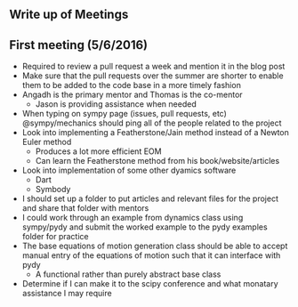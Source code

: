 ## Write up of Meetings

## First meeting (5/6/2016)

- Required to review a pull request a week and mention it in the blog post
- Make sure that the pull requests over the summer are shorter to enable them
  to be added to the code base in a more timely fashion
- Angadh is the primary mentor and Thomas is the co-mentor
    - Jason is providing assistance when needed
- When typing on sympy page (issues, pull requests, etc) @sympy/mechanics
  should ping all of the people related to the project
- Look into implementing a Featherstone/Jain method instead of a Newton Euler
  method
    - Produces a lot more efficient EOM
    - Can learn the Featherstone method from his book/website/articles
- Look into implementation of some other dyamics software
    - Dart
    - Symbody
- I should set up a folder to put articles and relevant files for the project
  and share that folder with mentors
- I could work through an example from dynamics class using sympy/pydy and
  submit the worked example to the pydy examples folder for practice
- The base equations of motion generation class should be able to accept manual
  entry of the equations of motion such that it can interface with pydy
    - A functional rather than purely abstract base class
- Determine if I can make it to the scipy conference and what monatary
  assistance I may require
